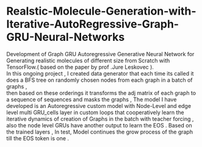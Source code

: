 # Realstic-Molecule-Generation-with-Iterative-AutoRegressive-Graph-GRU-Neural-Networks
Development of Graph GRU Autoregressive Generative Neural Network for Generating realistic molecules of different size from Scratch with TensorFlow.( based on the paper by prof .Jure Leskovec ).                                      
In this ongoing project , I created data generator that each time its called it does a BFS tree on randomly chosen nodes from each graph in a batch of graphs ,                                                               
 then based on these orderings it transforms the adj matrix of each graph to a sequence of sequences and masks the graphs ,
The  model I have developed is an Autoregressive custom model with Node-Level and edge level multi  GRU_cells layer in custom loops that cooperatively learn the iterative dynamics of creation of Graphs in the batch 
with teacher forcing , also the node level GRUs have another output to learn the EOS . Based on the trained layers , In test, Model continues the grow process of the graph till the EOS token is one .
